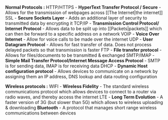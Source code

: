 
**Normal Protocols :** 
HTTP/HTTPS - **HyperText Transfer Protocol / Secure** - Allows for the transmission of webpages across [[The Internet|the internet]]
SSL - **Secure Sockets Layer** - Adds an additional layer of security to transmitted data by encrypting it
TCP/IP - **Transmission Control Protocol/ Internet Protocol** - Allows data to be split up into [[Packets|packets]] which can then be forward to a specific address on a network
VOIP - **Voice Over Internet** - Allow for voice calls to be made over the internet
UDP - **User Datagram Protocol** - Allows for fast transfer of data. Does not process delayed packets so that transmission is faster
FTP - **File transfer protocol** - Allows for files/documents to be transmitted & exchanged
SMTP/IMAP - **Simple Mail Transfer Protocol/Internet Message Access Protocol** - SMTP is for sending data, IMAP is for receiving data
DHCP - **Dynamic Host configuration protocol** - Allows devices to communicate on a network by assigning them an IP address, DNS lookup and data routing configuration

**Wireless protocols :**
WIFI - **Wireless Fidelity** - The standard wireless communications protocol which allows devices to connect to a router via radio waves, and thereby access the internet
LTE - **Long Term Evolution** - A faster version of 3G (but slower than 5G) which allows to wireless uploading & downloading
**Bluetooth** - A protocol that manages short range wireless communications between devices